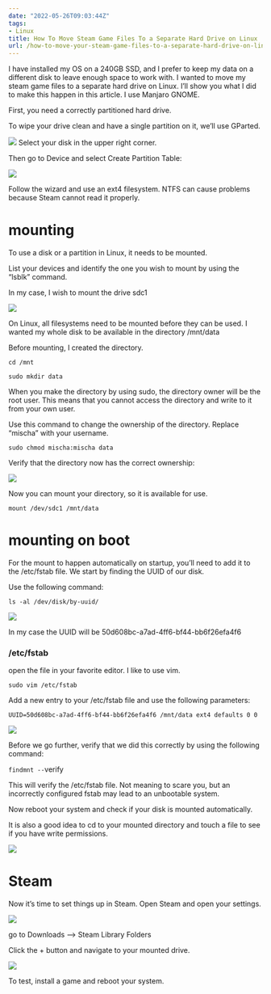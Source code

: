 ```yaml
---
date: "2022-05-26T09:03:44Z"
tags:
- Linux
title: How To Move Steam Game Files To a Separate Hard Drive on Linux
url: /how-to-move-your-steam-game-files-to-a-separate-hard-drive-on-linux/
---
```


I have installed my OS on a 240GB SSD, and I prefer to keep my data on a different disk to leave enough space to work with. I wanted to move my steam game files to a separate hard drive on Linux. I’ll show you what I did to make this happen in this article. I use Manjaro GNOME.

First, you need a correctly partitioned hard drive.

To wipe your drive clean and have a single partition on it, we’ll use GParted.

![](/gparted1.png)
Select your disk in the upper right corner.

Then go to Device and select Create Partition Table:

![](/parted2.png)

Follow the wizard and use an ext4 filesystem. NTFS can cause problems because Steam cannot read it properly.

# mounting

To use a disk or a partition in Linux, it needs to be mounted.

List your devices and identify the one you wish to mount by using the “lsblk” command.

In my case, I wish to mount the drive sdc1

![](/lsblk.png)

On Linux, all filesystems need to be mounted before they can be used. I wanted my whole disk to be available in the directory /mnt/data

Before mounting, I created the directory.

`cd /mnt`

`sudo mkdir data`

When you make the directory by using sudo, the directory owner will be the root user. This means that you cannot access the directory and write to it from your own user.

Use this command to change the ownership of the directory. Replace “mischa” with your username.

`sudo chmod mischa:mischa data`

Verify that the directory now has the correct ownership:

![](/steamgames1.png)

Now you can mount your directory, so it is available for use.

`mount /dev/sdc1 /mnt/data`

# mounting on boot

For the mount to happen automatically on startup, you’ll need to add it to the /etc/fstab file. We start by finding the UUID of our disk.

Use the following command:

`ls -al /dev/disk/by-uuid/`

![](/steamgames2.png)

In my case the UUID will be 50d608bc-a7ad-4ff6-bf44-bb6f26efa4f6

### /etc/fstab

open the file in your favorite editor. I like to use vim.

`sudo vim /etc/fstab`

Add a new entry to your /etc/fstab file and use the following parameters:

`UUID=50d608bc-a7ad-4ff6-bf44-bb6f26efa4f6 /mnt/data ext4 defaults 0 0`

![](/steamgames3.png)

Before we go further, verify that we did this correctly by using the following command:

`findmnt --`verify

This will verify the /etc/fstab file. Not meaning to scare you, but an incorrectly configured fstab may lead to an unbootable system.

Now reboot your system and check if your disk is mounted automatically.

It is also a good idea to cd to your mounted directory and touch a file to see if you have write permissions.

![](/steamgames4.png)

# Steam

Now it’s time to set things up in Steam. Open Steam and open your settings.

![](/steamgames5.png)

go to Downloads –> Steam Library Folders

Click the + button and navigate to your mounted drive.

![](/steamgames6.png)

To test, install a game and reboot your system.
